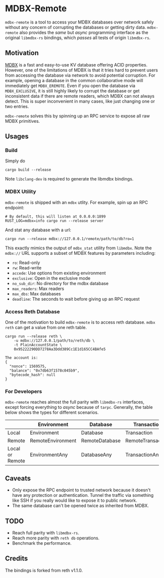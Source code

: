 # MDBX-Remote

`mdbx-remote` is a tool to access your MDBX databases over network safely without any concern of corrupting the databases or getting dirty data. `mdbx-remote` also provides the _same_ but _async_ programming interface as the original `libmdbx-rs` bindings, which _passes_ all tests of origin `libmdbx-rs`.

## Motivation

[MDBX](https://libmdbx.dqdkfa.ru/) is a fast and easy-to-use KV database offering ACID properties. However, one of the limitations of MDBX is that it tries hard to prevent users from accessing the database via network to avoid potential corruption. For example, opening a database in the common collaborative mode will immediately get `MDBX_EREMOTE`. Even if you open the database via `MDBX_EXCLUSIVE`, it is still highly likely to corrupt the database or get inconsistent data if there are remote readers, which MDBX can not always detect. This is super inconvenient in many cases, like just changing one or two entries.

`mdbx-remote` solves this by spinning up an RPC service to expose all raw MDBX primitives.

## Usages

### Build

Simply do

```
cargo build --release
```

Note `libclang-dev` is required to generate the libmdbx bindings.

### MDBX Utility

`mdbx-remote` is shipped with an `mdbx` utlity. For example, spin up an RPC endpoint:

```
# By default, this will listen at 0.0.0.0:1899
RUST_LOG=mdbx=info cargo run --release server
```

And stat any database with a url:

```
cargo run --release mdbx://127.0.0.1/remote/path/to/db?ro=1
```

This exactly mimics the output of `mdbx_stat` utility from `libmdbx`. Note the `mdbx://` URL supports a subset of MDBX features by parameters including:

- `ro`: Read-only
- `rw`: Read-write
- `accede`: Use options from existing environment
- `exclusive`: Open in the exclusive mode
- `no_sub_dir`: No directory for the mdbx database
- `max_readers`: Max readers
- `max_dbs`: Max databases
- `deadline`: The seconds to wait before giving up an RPC request

### Access Reth Database

One of the motivation to build `mdbx-remote` is to access reth database. `mdbx reth` can get a value from one reth table.

```
cargo run --release reth \
    -u mdbx://127.0.0.1/path/to/reth/db \
    -t PlainAccountState \
    0x95222290DD7278Aa3Ddd389Cc1E1d165CC4BAfe5

The account is:
{
  "nonce": 1569575,
  "balance": "0x7db63f1578c045b9",
  "bytecode_hash": null
}
```

### For Developers

`mdbx-remote` reaches almost the full parity with `libmdbx-rs` interfaces, except forcing everything to _async_ because of `tarpc`. Generally, the table below shows the types for different scenarios.

||Environment|Database|Transaction|Cursor|
|-|-|-|-|-|
|Local|Environment|Database|Transaction<K>|Cursor<K>|
|Remote|RemoteEnvironment|RemoteDatabase|RemoteTransaction<K>|RemoteCursor<K>|
|Local or Remote|EnvironmentAny|DatabaseAny|TransactionAny<K>|CursorAny<K>|

## Caveats

- Only expose the RPC endpoint to trusted network because it doesn't have any protection or authentication. Tunnel the traffic via something like SSH if you really would like to expose it to public network.
- The same database can't be opened twice as inherited from MDBX.

## TODO

- Reach full parity with `libmdbx-rs`.
- Reach more parity with `reth db` operations.
- Benchmark the performance.

## Credits

The bindings is forked from reth v1.1.0.

